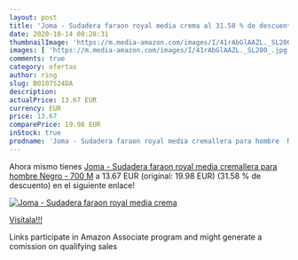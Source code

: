 ```yaml
---
layout: post
title: 'Joma - Sudadera faraon royal media crema al 31.58 % de descuento'
date: 2020-10-14 08:28:31
thumbnailImage: 'https://m.media-amazon.com/images/I/41rAbGlAAZL._SL200_.jpg'
images: [ 'https://m.media-amazon.com/images/I/41rAbGlAAZL._SL200_.jpg' ]
comments: true
category: ofertas
author: ring
slug: B0107S24DA
description:
actualPrice: 13.67 EUR
currency: EUR
price: 13.67
comparePrice: 19.98 EUR
inStock: true
prodname: 'Joma - Sudadera faraon royal media cremallera para hombre  Negro - 700  M'
---
```


Ahora mismo tienes [Joma - Sudadera faraon royal media cremallera para hombre  Negro - 700  M](https://www.amazon.es/dp/B0107S24DA/?tag=tolees-21) a 13.67 EUR (original: 19.98 EUR) (31.58 %  de descuento) en el siguiente enlace!

[![Joma - Sudadera faraon royal media crema](https://m.media-amazon.com/images/I/41rAbGlAAZL._SL200_.jpg)](https://www.amazon.es/dp/B0107S24DA/?tag=tolees-21)

[Visítala!!!](https://www.amazon.es/dp/B0107S24DA/?tag=tolees-21)

Links participate in Amazon Associate program and might generate a comission on qualifying sales
